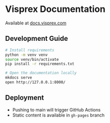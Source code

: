 # Visprex Documentation

Available at [docs.visprex.com](https://docs.visprex.com)

## Development Guide
```bash
# Install requirements
python -m venv venv
source venv/bin/activate
pip install -r requirements.txt

# Open the documentation locally
mkdocs serve
open http://127.0.0.1:8000/
```

## Deployment
- Pushing to main will trigger GitHub Actions
- Static content is available in `gh-pages` branch